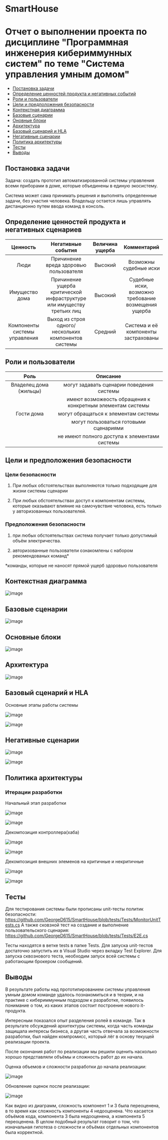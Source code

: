 # SmartHouse

# Отчет о выполнении проекта по дисциплине "Программная инженерия кибериммунных систем" по теме "Cистема управления умным домом"

- [Постановка задачи](#постановка-задачи)
- [Определение ценностей продукта и негативных событий](#определение-ценностей-продукта-и-негативных-сценариев)
- [Роли и пользователи](#роли-и-пользователи)
- [Цели и предположения безопасности](#цели-и-предположения-безопасности)
- [Контекстная диаграмма](#контекстная-диаграмма)
- [Базовые сценарии](#базовые-сценарии)
- [Оновные блоки](#основные-блоки)
- [Архитектура](#архитектура)
- [Базовый сценарий и HLA](#базовый-сценарий-и-hla)
- [Негативные сценарии](#негативные-сценарии)
- [Политика архитектуры](#политика-архитектуры)
- [Тесты](#тесты)
- [Выводы](#выводы)


## Постановка задачи
Задача: создать прототип автоматизированной системы управления всеми приборами в доме, которые объединены в единую экосистему.

Система может сама принимать решения и выполнять определенные задачи, без участия человека. Владельцу остается лишь управлять дистанционно путем ввода команд в консоль.

## Определение ценностей продукта и негативных сценариев
| Ценность | Негативные события | Величина ущерба | Комментарий |
|:----------:|:----------:|:----------:|:----------:|
| Люди | Причинение вреда здоровью пользователя | Высокий | Возможны судебные иски |
| Имущество дома | Причинение ущерба критической инфраструктуре или имуществу третьих лиц | Высокий | Судебные иски, возможно требование возмещения ущерба |
| Компоненты системы управления | Выход из строя одного/нескольких компонентов системы | Средний | Система и её компоненты застрахованы |

## Роли и пользователи
| Роль | Описание |
|:----------:|:----------:|
| Владелец дома (жильцы) | могут задавать сценарии поведения системы
| |имеют возможеость обращения к конкретным элементам системы |
| Гости дома | могут обращаться к элементам системы|
||могут пользоваться готовыми сценариями|
||не имеют полного доступа к элементами системы |

## Цели и предположения безопасности
### Цели безопасности
1. При любых обстоятельствах выполняются только подходящие для жизни системы сценарии

2. При любых обстоятельствах доступ к компонентам системы, которые оказывают влияние на самочувствие человека, есть только у авторизованных пользователей.

### Предположения безопасности
1. при любых обстоятельствах система получает только допустимый объём электричества.

2. авторизованные пользователи ознакомлены с набором рекомендованых команд*

 *команды, которые не наносят прямой ущерб здоровью пользователя 

## Контекстная диаграмма
![image](https://github.com/GeorgeD615/SmartHouse/assets/91796705/7cbba2d4-4c5f-416b-b401-abd392c96106)


## Базовые сценарии
![image](https://github.com/GeorgeD615/SmartHouse/assets/91796705/93712598-9187-4619-b05c-46e1d49d897d)


## Основные блоки
![image](https://github.com/GeorgeD615/SmartHouse/assets/91796705/f3cd1567-e51b-4fdf-b875-a9eefec2734e)


## Архитектура
![image](https://github.com/GeorgeD615/SmartHouse/assets/91796705/6561a236-65c9-42d4-87e9-3459087f99b5)


## Базовый сценарий и HLA
Основные этапы работы системы

![image](https://github.com/GeorgeD615/SmartHouse/assets/91796705/5be415bb-384c-46b3-9def-4446e0162334)

![image](https://github.com/GeorgeD615/SmartHouse/assets/91796705/7487af0b-e12c-47f2-815f-f22fa0645bc8)


## Негативные сценарии
![image](https://github.com/GeorgeD615/SmartHouse/assets/91796705/f3bd289f-ba95-4437-8061-15aca7966b69)

![image](https://github.com/GeorgeD615/SmartHouse/assets/91796705/cb37220d-cc86-41fe-93d5-47c04b2c820f)


## Политика архитектуры
### Итерации разработки
Начальный этап разработки

![image](https://github.com/GeorgeD615/SmartHouse/assets/91796705/6ec0ab25-3972-4e18-8df9-d438f98631b5)

![image](https://github.com/GeorgeD615/SmartHouse/assets/91796705/ee6e081c-0aa5-473e-8da6-202ca83c81e6)


Декомпозиция контроллера(хаба)

![image](https://github.com/GeorgeD615/SmartHouse/assets/91796705/b94479df-f285-4c6d-8a5a-5c735b2a0aae)

![image](https://github.com/GeorgeD615/SmartHouse/assets/91796705/8320328b-fa14-4b8b-b4e0-8bc8174aa130)


Декомпозиция внешних элеменов на критичные и некритичные

![image](https://github.com/GeorgeD615/SmartHouse/assets/91796705/d57c1463-0839-428c-b7b7-d720dfea1969)

![image](https://github.com/GeorgeD615/SmartHouse/assets/91796705/d2773038-0706-425e-8ab1-49d90d53564c)

## Тесты

Для тестирования системы были прописаны unit-тесты политик безопасности: https://github.com/GeorgeD615/SmartHouse/blob/tests/Tests/MonitorUnitTests.cs
А также сковзной тест на создание и выполнение пользовательского сценария: https://github.com/GeorgeD615/SmartHouse/blob/tests/Tests/E2E.cs

Тесты находятся в ветке tests в папке Tests. Для запуска unit-тестов достаточно запустить их в Visual Studio через вкладку Test Explorer. Для запуска сквознового теста, необходим запуск всей системы с работающим брокером сообщений. 

## Выводы

В результате работы над прототипированием системы управления умным домом команде удалось познакомиться и в теории, и на практике с кибериммунным подходом к разработке, появилось понимание о том, из каких этапов состоит построение нового it-продукта. 

Интересным показался опыт разделения ролей в команде. Так в результате обсуждений архитектуры системы, когда часть команды защищала интересы бизнеса, а другая часть отвечала за возможности разработки, был найден компромисс, который лёг в основу текущей реализации проекта.

После окончания работ по реализации мы решили оценить насколько хорошо представляли объёмы и сложность работ до их начала.

Оценка объемов и сложности разработки до начала реализации:

![image](https://github.com/GeorgeD615/SmartHouse/assets/91796705/e150c094-b054-4770-8b56-2f8e218267d9)

Обновление оценок после реализации:

![image](https://github.com/GeorgeD615/SmartHouse/assets/91796705/c5aaf3a3-96ad-4b85-8c4e-24694f663345)

Как видно из диаграмм, сложность компонент 1 и 3 была переоценена, в то время как сложность компоненты 4 недооценена. Что касается объёмов кода, компонента 3 была недооценена, а компонента 5 переоценена. В целом подобный результат говорит о том, что изначальная гипотеза о сложности и объёмах отдельных компонентов была корректной.


